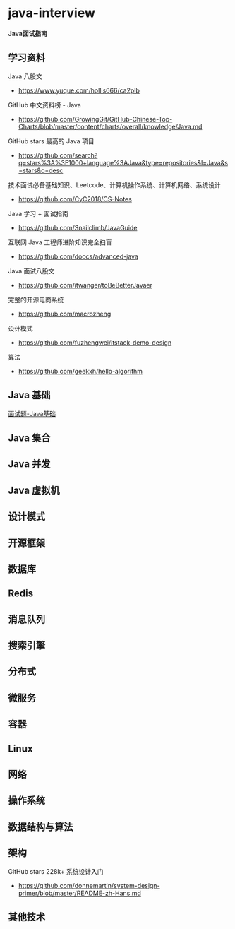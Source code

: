 # java-interview
**Java面试指南**

## 学习资料

Java 八股文

- https://www.yuque.com/hollis666/ca2plb

GitHub 中文资料榜 - Java

- https://github.com/GrowingGit/GitHub-Chinese-Top-Charts/blob/master/content/charts/overall/knowledge/Java.md

GitHub stars 最高的 Java 项目

- https://github.com/search?q=stars%3A%3E1000+language%3AJava&type=repositories&l=Java&s=stars&o=desc

技术面试必备基础知识、Leetcode、计算机操作系统、计算机网络、系统设计

- https://github.com/CyC2018/CS-Notes

Java 学习 + 面试指南

- https://github.com/Snailclimb/JavaGuide

互联网 Java 工程师进阶知识完全扫盲

- https://github.com/doocs/advanced-java

Java 面试八股文

- https://github.com/itwanger/toBeBetterJavaer

完整的开源电商系统

- https://github.com/macrozheng

设计模式

- https://github.com/fuzhengwei/itstack-demo-design

算法

- https://github.com/geekxh/hello-algorithm

## Java 基础



[面试题-Java基础](./01_java-basic/面试题-Java基础.md)

## Java 集合



## Java 并发



## Java 虚拟机



## 设计模式



## 开源框架



## 数据库



## Redis



## 消息队列



## 搜索引擎



## 分布式



## 微服务



## 容器



## Linux



## 网络



## 操作系统



## 数据结构与算法



## 架构

GitHub stars 228k+ 系统设计入门

- https://github.com/donnemartin/system-design-primer/blob/master/README-zh-Hans.md



## 其他技术

